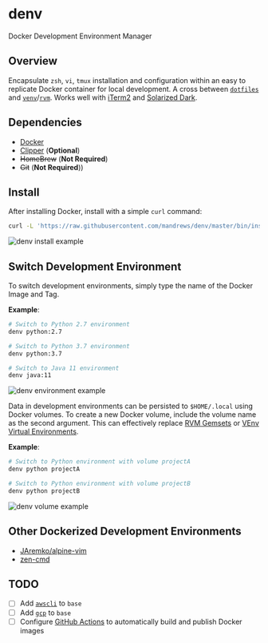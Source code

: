 # denv

Docker Development Environment Manager

## Overview

Encapsulate `zsh`, `vi`, `tmux` installation and configuration within an easy to replicate Docker container for local development. A cross between [`dotfiles`](https://dotfiles.github.io/) and [`venv`](https://docs.python.org/3/library/venv.html)/[`rvm`](https://rvm.io/). Works well with [iTerm2](https://www.iterm2.com/) and [Solarized Dark](https://ethanschoonover.com/solarized/).

## Dependencies
- [Docker](https://docs.docker.com/docker-for-mac/install/)
- [Clipper](https://github.com/wincent/clipper) (**Optional**)
- ~~HomeBrew~~ (**Not Required**)
- ~~Git~~ (**Not Required**))

## Install
After installing Docker, install with a simple `curl` command:
```bash
curl -L 'https://raw.githubusercontent.com/mandrews/denv/master/bin/install.sh' | bash
```
![denv install example](https://raw.githubusercontent.com/wiki/mandrews/denv/INSTALL.gif)

## Switch Development Environment
To switch development environments, simply type the name of the Docker Image and Tag.

**Example**:
```bash
# Switch to Python 2.7 environment
denv python:2.7

# Switch to Python 3.7 environment
denv python:3.7

# Switch to Java 11 environment
denv java:11
```

![denv environment example](https://raw.githubusercontent.com/wiki/mandrews/denv/DENV.gif)

Data in development environments can be persisted to `$HOME/.local` using Docker volumes. To create a new Docker volume, include the volume name as the second argument. This can effectively replace [RVM Gemsets](https://rvm.io/gemsets/basics) or [VEnv Virtual Environments](https://docs.python.org/3/library/venv.html).


**Example**:
```bash
# Switch to Python environment with volume projectA
denv python projectA

# Switch to Python environment with volume projectB
denv python projectB
```

![denv volume example](https://raw.githubusercontent.com/wiki/mandrews/denv/DENV_VOLUME.gif)

## Other Dockerized Development Environments
- [JAremko/alpine-vim](https://github.com/JAremko/alpine-vim)
- [zen-cmd](https://github.com/thierrymarianne/demo-zen-command-line)

## TODO
- [ ] Add [`awscli`](https://aws.amazon.com/cli/) to `base`
- [ ] Add [`gcp`](https://cloud.google.com/sdk/install) to `base`
- [ ] Configure [GitHub Actions](https://github.com/features/actions) to automatically build and publish Docker images
